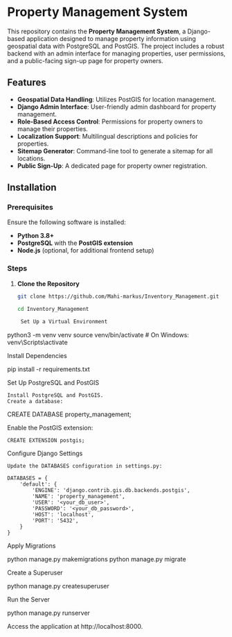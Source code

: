 # Property Management System

This repository contains the **Property Management System**, a Django-based application designed to manage property information using geospatial data with PostgreSQL and PostGIS. The project includes a robust backend with an admin interface for managing properties, user permissions, and a public-facing sign-up page for property owners.

## Features

- **Geospatial Data Handling**: Utilizes PostGIS for location management.
- **Django Admin Interface**: User-friendly admin dashboard for property management.
- **Role-Based Access Control**: Permissions for property owners to manage their properties.
- **Localization Support**: Multilingual descriptions and policies for properties.
- **Sitemap Generator**: Command-line tool to generate a sitemap for all locations.
- **Public Sign-Up**: A dedicated page for property owner registration.

## Installation

### Prerequisites

Ensure the following software is installed:

- **Python 3.8+**
- **PostgreSQL** with the **PostGIS extension**
- **Node.js** (optional, for additional frontend setup)

### Steps

1. **Clone the Repository**
   ```bash
   git clone https://github.com/Mahi-markus/Inventory_Management.git
   ```
   ```bash
   cd Inventory_Management
    
    Set Up a Virtual Environment

python3 -m venv venv
source venv/bin/activate   # On Windows: venv\Scripts\activate

Install Dependencies

pip install -r requirements.txt

Set Up PostgreSQL and PostGIS

    Install PostgreSQL and PostGIS.
    Create a database:

CREATE DATABASE property_management;

Enable the PostGIS extension:

    CREATE EXTENSION postgis;

Configure Django Settings

    Update the DATABASES configuration in settings.py:

    DATABASES = {
        'default': {
            'ENGINE': 'django.contrib.gis.db.backends.postgis',
            'NAME': 'property_management',
            'USER': '<your_db_user>',
            'PASSWORD': '<your_db_password>',
            'HOST': 'localhost',
            'PORT': '5432',
        }
    }

Apply Migrations

python manage.py makemigrations
python manage.py migrate

Create a Superuser

python manage.py createsuperuser

Run the Server

python manage.py runserver

Access the application at http://localhost:8000.